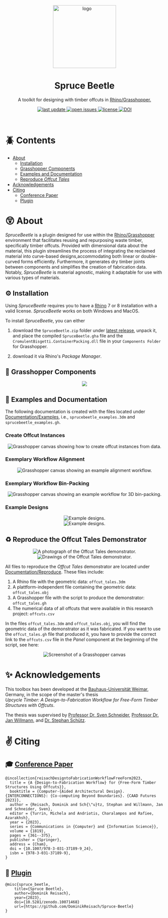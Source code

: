 <!-- Header -->
<div align="center">

  <img src="Resources/imgs/SpruceBeetleIcon.png" alt="logo" width="200" height="auto" />
  <h1>Spruce Beetle</h1>
  
  <p>
    A toolkit for designing with timber offcuts in <a href="https://www.rhino3d.com">Rhino/Grasshopper.</a>
  </p>
  
<!-- Badges -->
<p>
  <a href="https://github.com/DominikReisach/Spruce-Beetle/commits/main">
    <img src="https://img.shields.io/github/last-commit/DominikReisach/Spruce-Beetle" alt="last update" />
  </a>
  <a href="https://github.com/DominikReisach/Spruce-Beetle/issues/">
    <img src="https://img.shields.io/github/issues/DominikReisach/Spruce-Beetle" alt="open issues" />
  </a>
  <a href="https://github.com/DominikReisach/Spruce-Beetle/blob/master/LICENSE">
    <img src="https://img.shields.io/github/license/DominikReisach/Spruce-Beetle.svg" alt="license" />
  </a>
  <a href="https://zenodo.org/badge/latestdoi/454536126">
    <img src="https://zenodo.org/badge/454536126.svg" alt="DOI" />
  </a>
</p>
</div>

<br />

<!-- ToC -->
# :beetle: Contents

- [About](#astonished-about)
  * [Installation](#gear-installation)  
  * [Grasshopper Components](#cricket-grasshopper-components)  
  * [Examples and Documentation](#construction-examples-and-documentation)  
  * [Reproduce *Offcut Tales*](#recycle-reproduce-the-offcut-tales-demonstrator)
- [Acknowledgements](#sparkles-acknowledgements)
- [Citing](#v-citing)
    * [Conference Paper](#mortar_board-conference-paper)
    * [Plugin](#space_invader-plugin)

# :astonished: About

*SpruceBeetle* is a plugin designed for use within the [Rhino/Grasshopper](https://www.rhino3d.com) environment that facilitates reusing and repurposing waste timber, specifically timber offcuts. Provided with dimensional data about the material, this plugin streamlines the process of integrating the reclaimed material into curve-based designs,accommodating both linear or double-curved forms efficiently. Furthermore, it generates dry timber joints between components and simplifies the creation of fabrication data. Notably, *SpruceBeetle* is material agnostic, making it adaptable for use with various types of materials.

## :gear: Installation

Using *SpruceBeetle* requires you to have a [Rhino](https://www.rhino3d.com) 7 or 8 installation with a valid license. *SpruceBeetle* works on both Windows and MacOS.

To install *SpruceBeetle*, you can either

1. download the `SpruceBeetle.zip` folder under [latest release](https://github.com/dominikreisach/Spruce-Beetle/releases/), unpack it, and place the compiled `SpruceBeetle.gha` file and the `CromulentBisgetti.ContainerPacking.dll` file in your `Components Folder` for Grasshopper.

2. download it via Rhino's *Package Manager*.

## :cricket: Grasshopper Components
<div align="center">
  <img src=https://github.com/DominikReisach/Spruce-Beetle/blob/main/Resources/imgs/sb_components.png>
</div>

## :construction: Examples and Documentation

The following documentation is created with the files located under [Documentation/Examples](https://github.com/dominikreisach/Spruce-Beetle/tree/main/Documentation/Examples), i.e., `sprucebeetle_examples.3dm` and `sprucebeetle_examples.gh`.

### Create Offcut Instances

<div align="center">
  <img src="Documentation/Examples/sprucebeetle_example_offcuts.png" alt="Grasshopper canvas showing how to create offcut instances from data." />
</div>

### Exemplary Workflow Alignment

<div align="center">
  <img src="Documentation/Examples/sprucebeetle_example_workflow.png" alt="Grasshopper canvas showing an example alignment workflow." />
</div>

### Exemplary Workflow Bin-Packing

<div align="center">
  <img src="Documentation/Examples/sprucebeetle_example_packing.png" alt="Grasshopper canvas showing an example workflow for 3D bin-packing." />
</div>

### Example Designs

<div align="center">
  <img src="Documentation/Examples/sprucebeetle_examples_1.png" alt="Example designs." />
</div>

<div align="center">
  <img src="Documentation/Examples/sprucebeetle_examples_2.png" alt="Example designs." />
</div>

## :recycle: Reproduce the Offcut Tales Demonstrator

<div align="center">
  <img src="Documentation/Reproduce/offcut_tales_photo.jpg" alt="A photograph of the Offcut Tales demonstrator." />
</div>

<div align="center">
  <img src="Documentation/Reproduce/offcut_tales_design.jpg" alt="Drawings of the Offcut Tales demonstrator." />
</div>

All files to reproduce the *Offcut Tales* demonstrator are located under [Documentation/Reproduce](https://github.com/dominikreisach/Spruce-Beetle/tree/main/Documentation/Reproduce). These files include:

1. A Rhino file with the geometric data: `offcut_tales.3dm`
2. A plattform-independent file containing the geometric data: `offcut_tales.obj`
3. A Grasshopper file with the script to produce the demonstrator: `offcut_tales.gh`
4. The numerical data of all offcuts that were available in this research project: `offcuts.csv`

In the files `offcut_tales.3dm` and `offcut_tales.obj`, you will find the geometric data of the demonstrator as it was fabricated. If you want to use the `offcut_tales.gh` file that produced it, you have to provide the correct link to the `offcuts.csv` file in the *Panel* component at the beginning of the script, see here:

<div align="center">
  <img src="Documentation/Reproduce/offcut_tales.png" alt="Screenshot of a Grasshopper canvas" />
</div>

# :sparkles: Acknowledgements
This toolbox has been developed at the [Bauhaus-Universität Weimar](https://www.uni-weimar.de/en), Germany, in the scope of the master's thesis
<br><i>Upcycle Timber: A Design-to-Fabrication Workflow for Free-Form Timber Structures with Offcuts</i>.

The thesis was supervised by [Professor Dr. Sven Schneider](https://www.uni-weimar.de/de/architektur-und-urbanistik/professuren/infar), [Professor Dr. Jan Willmann](https://www.uni-weimar.de/en/art-and-design/chairs/theory-and-history-of-design/), and [Dr. Stephan Schütz](https://www.strukturstudio.de/).

# :v: Citing 
## :mortar_board: [Conference Paper](https://doi.org/10.1007/978-3-031-37189-9_24)
```
@incollection{reisachDesigntoFabricationWorkflowFreeForm2023,
  title = {A {Design-to-Fabrication Workflow} for {Free-Form Timber Structures Using Offcuts}},
  booktitle = {Computer-{Aided Architectural Design}. {INTERCONNECTIONS}: {Co-computing Beyond Boundaries}. {CAAD Futures 2023}},
  author = {Reisach, Dominik and Sch{\"u}tz, Stephan and Willmann, Jan and Schneider, Sven},
  editor = {Turrin, Michela and Andriotis, Charalampos and Rafiee, Azarakhsh},
  year = {2023},
  series = {Communications in {Computer} and {Information Science}},
  volume = {1819},
  pages = {361--375},
  publisher = {Springer},
  address = {Cham},
  doi = {10.1007/978-3-031-37189-9_24},
  isbn = {978-3-031-37189-9},
}
```

## :space_invader: [Plugin](https://doi.org/10.5281/zenodo.10071468)
```
@misc{spruce_beetle,
    title={Spruce Beetle},
    author={Dominik Reisach},
    year={2023},
    doi={10.5281/zenodo.10071468}
    url={https://github.com/DominikReisach/Spruce-Beetle}
}
```
